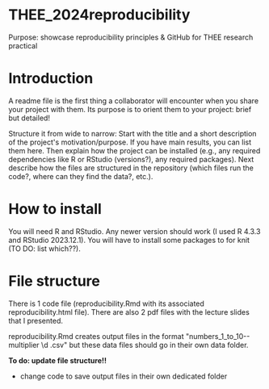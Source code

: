 # THEE_2024reproducibility
Purpose: showcase reproducibility principles & GitHub for THEE research practical
 
# Introduction
A readme file is the first thing a collaborator will encounter when you share your project with them. Its purpose is to orient them to your project: brief but detailed!

Structure it from wide to narrow: Start with the title and a short description of the project's motivation/purpose. If you have main results, you can list them here. Then explain how the project can be installed (e.g., any required dependencies like R or RStudio (versions?), any required packages). Next describe how the files are structured in the repository (which files run the code?, where can they find the data?, etc.).

# How to install
You will need R and RStudio. Any newer version should work (I used R 4.3.3 and RStudio 2023.12.1). You will have to install some packages to for knit (TO DO: list which??).

# File structure
There is 1 code file (reproducibility.Rmd with its associated reproducibility.html file). There are also 2 pdf files with the lecture slides that I presented.

reproducibility.Rmd creates output files in the format "numbers_1_to_10--multiplier \d .csv" but these data files should go in their own data folder.

**To do: update file structure!!**
   - change code to save output files in their own dedicated folder


